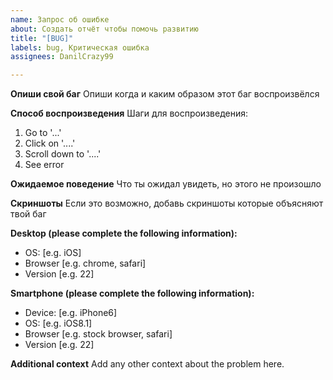 ```yaml
---
name: Запрос об ошибке
about: Создать отчёт чтобы помочь развитию
title: "[BUG]"
labels: bug, Критическая ошибка
assignees: DanilCrazy99

---
```


**Опиши свой баг**
Опиши когда и каким образом этот баг воспроизвёлся

**Способ воспроизведения**
Шаги для воспроизведения:
1. Go to '...'
2. Click on '....'
3. Scroll down to '....'
4. See error

**Ожидаемое поведение**
Что ты ожидал увидеть, но этого не произошло

**Скриншоты**
Если это возможно, добавь скриншоты которые объясняют твой баг

**Desktop (please complete the following information):**
 - OS: [e.g. iOS]
 - Browser [e.g. chrome, safari]
 - Version [e.g. 22]

**Smartphone (please complete the following information):**
 - Device: [e.g. iPhone6]
 - OS: [e.g. iOS8.1]
 - Browser [e.g. stock browser, safari]
 - Version [e.g. 22]

**Additional context**
Add any other context about the problem here.
